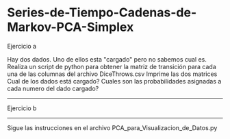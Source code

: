 # Series-de-Tiempo-Cadenas-de-Markov-PCA-Simplex

Ejercicio a

Hay dos dados.
Uno de ellos esta "cargado" pero no sabemos cual es.
Realiza un script de python para obtener la matriz de transición para cada una de las columnas del archivo DiceThrows.csv
Imprime las dos matrices
Cual de los dados está cargado?
Cuales son las probabilidades asignadas a cada numero del dado cargado?


-------
Ejercicio b

-------
Sigue las instrucciones en el archivo PCA_para_Visualizacion_de_Datos.py

